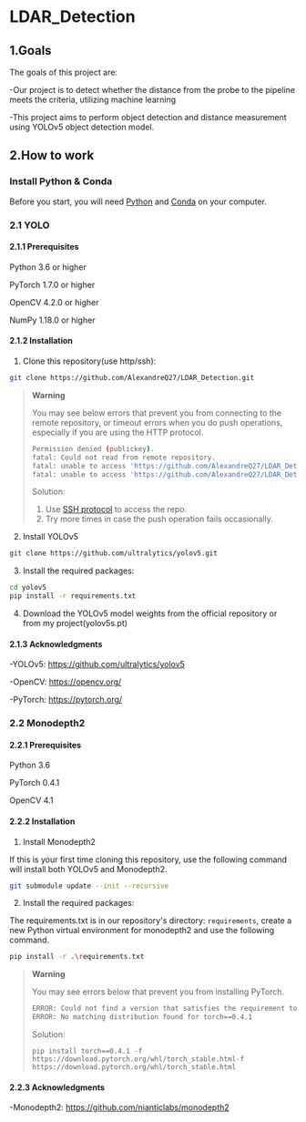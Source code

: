 ﻿# LDAR_Detection
## **1.Goals**

The goals of this project are:

-Our project is to detect whether the distance from the probe to the pipeline meets the criteria, utilizing machine learning

-This project aims to perform object detection and distance measurement using YOLOv5 object detection model.

## **2.How to work**

### Install Python & Conda

Before you start, you will need [Python](https://wiki.python.org/moin/BeginnersGuide/Download) and [Conda](https://docs.anaconda.com/anaconda/install/) on your computer.

### **2.1 YOLO**

#### 2.1.1  Prerequisites

  Python 3.6 or higher

  PyTorch 1.7.0 or higher

  OpenCV 4.2.0 or higher

  NumPy 1.18.0 or higher

#### 2.1.2  Installation

1. Clone this repository(use http/ssh):

  ```bash
 git clone https://github.com/AlexandreQ27/LDAR_Detection.git
  ```

> **Warning**
>
> You may see below errors that prevent you from connecting to the remote repository, or timeout errors when you do push operations, especially if you are using the HTTP protocol.
>
> ```bash
> Permission denied (publickey).
> fatal: Could not read from remote repository.
> fatal: unable to access 'https://github.com/AlexandreQ27/LDAR_Detection.git': Recv failure: Connection was reset.
> fatal: unable to access 'https://github.com/AlexandreQ27/LDAR_Detection.git': The requested URL returned error : 403.
> ```
>
> Solution:
>
> 1. Use [SSH protocol](https://docs.github.com/en/authentication/connecting-to-github-with-ssh) to access the repo.
> 2. Try more times in case the push operation fails occasionally.

2. Install  YOLOv5

  ```bash
  git clone https://github.com/ultralytics/yolov5.git
  ```

3. Install the required packages:

  ```bash
  cd yolov5
  pip install -r requirements.txt
  ```

4. Download the YOLOv5 model weights from the official repository or from my project(yolov5s.pt)

#### 2.1.3  Acknowledgments

  -YOLOv5: https://github.com/ultralytics/yolov5

  -OpenCV: https://opencv.org/

  -PyTorch: https://pytorch.org/

  ### **2.2 Monodepth2**

#### 2.2.1  Prerequisites

Python 3.6

PyTorch 0.4.1

OpenCV 4.1

#### 2.2.2 Installation

1. Install Monodepth2

If this is your first time cloning this repository, use the following command will install both YOLOv5 and Monodepth2.

```bash
git submodule update --init --recursive
```

2. Install the required packages:

The requirements.txt is in our repository's directory: `requirements`, create a new Python virtual environment for monodepth2 and use the following command.

```bash
pip install -r .\requirements.txt
```

> **Warning**
>
> You may see errors below that prevent you from installing PyTorch.
>
> ```bash
> ERROR: Could not find a version that satisfies the requirement torch==0.4.1 (from versions: 1.7.0, 1.7.1, 1.8.0, 1.8.1, 1.9.0, 1.9.1, 1.10.0, 1.10.1, 1.10.2)
> ERROR: No matching distribution found for torch==0.4.1
> ```
>
> Solution:
>
> ```
> pip install torch==0.4.1 -f https://download.pytorch.org/whl/torch_stable.html-f https://download.pytorch.org/whl/torch_stable.html

#### 2.2.3  Acknowledgments

  -Monodepth2: https://github.com/nianticlabs/monodepth2

  
